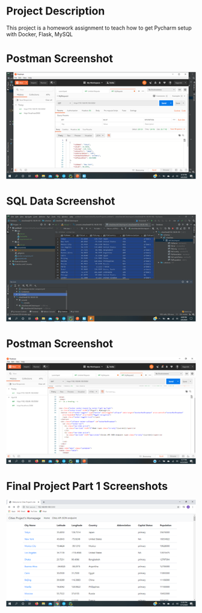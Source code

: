 # Project Description
This project is a homework assignment to teach how to get Pycharm setup with Docker, Flask, MySQL
# Postman Screenshot
![postmanrequestoutput](screenshots/postman.png)
# SQL Data Screenshot
![pycharmdataquery](screenshots/query.png)
# Postman Screenshot
![postmanrequestoutput2](screenshots/postman2.png)

# Final Project Part 1 Screenshots
![citiesdatatable](screenshots/CitiesDataTable.png)
